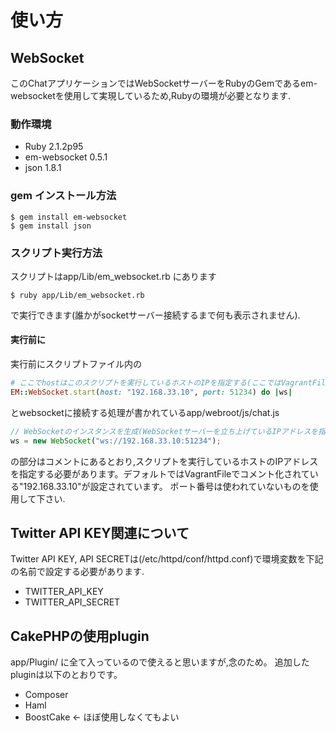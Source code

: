 # 使い方

## WebSocket
このChatアプリケーションではWebSocketサーバーをRubyのGemであるem-websocketを使用して実現しているため,Rubyの環境が必要となります.

### 動作環境
- Ruby 2.1.2p95
- em-websocket 0.5.1
- json 1.8.1

### gem インストール方法
```
$ gem install em-websocket
$ gem install json
```

### スクリプト実行方法
スクリプトはapp/Lib/em_websocket.rb にあります
```
$ ruby app/Lib/em_websocket.rb
```
で実行できます(誰かがsocketサーバー接続するまで何も表示されません).
#### 実行前に
実行前にスクリプトファイル内の
``` ruby
# ここでhostはこのスクリプトを実行しているホストのIPを指定する(ここではVagrantFileの既存のIPアドレスを指定している)
EM::WebSocket.start(host: "192.168.33.10", port: 51234) do |ws| 
```
とwebsocketに接続する処理が書かれているapp/webroot/js/chat.js
``` javascript
// WebSocketのインスタンスを生成(WebSocketサーバーを立ち上げているIPアドレスを指定)
ws = new WebSocket("ws://192.168.33.10:51234");
```
の部分はコメントにあるとおり,スクリプトを実行しているホストのIPアドレスを指定する必要があります。デフォルトではVagrantFileでコメント化されている"192.168.33.10"が設定されています。
ポート番号は使われていないものを使用して下さい.

## Twitter API KEY関連について
Twitter API KEY, API SECRETは(/etc/httpd/conf/httpd.conf)で環境変数を下記の名前で設定する必要があります.
- TWITTER_API_KEY 
- TWITTER_API_SECRET

## CakePHPの使用plugin
app/Plugin/ に全て入っているので使えると思いますが,念のため。
追加したpluginは以下のとおりです。

- Composer
- Haml
- BoostCake <- ほぼ使用しなくてもよい
